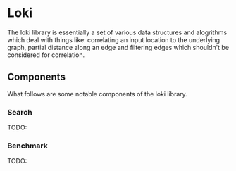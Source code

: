 # Loki #

The loki library is essentially a set of various data structures and alogrithms which deal with things like: correlating an input location to the underlying graph, partial distance along an edge and filtering edges which shouldn't be considered for correlation.

## Components ##

What follows are some notable components of the loki library.

### Search ###

TODO:

### Benchmark ###

TODO:

